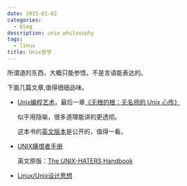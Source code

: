 ```yaml
---
date: 2015-01-02
categories:
  - blog
description: unix philosophy
tags:
  - linux
title: Unix哲学
---
```




所谓道的东西，大概只能参悟，不是言语能表达的。

下面几篇文章,值得细细品味。

* [Unix编程艺术](http://book.douban.com/subject/5387401/)，最后一章[《无根的根：无名师的 Unix 心传》](http://i.linuxtoy.org/docs/guide/ch12.html )

  似乎用隐喻，很多道理能讲的更透彻。

  这本书的[英文版本](http://www.faqs.org/docs/artu/ "The Art of Unix Programming")是公开的，值得一看。

* [UNIX痛恨者手册](http://coder.link-pub.cn/2012/09/14/UNIX-Hater.html "uinx hater")

  英文原版：[The UNIX-HATERS Handbook](http://web.mit.edu/~simsong/www/ugh.pdf)

* [Linux/Unix设计思想](http://book.douban.com/subject/7564417/)